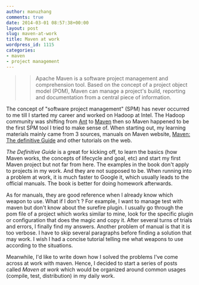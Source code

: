 ```yaml
---
author: manuzhang
comments: true
date: 2014-03-01 08:57:38+00:00
layout: post
slug: maven-at-work
title: Maven at work
wordpress_id: 1115
categories:
- maven
- project management
---
```


<blockquote>
  
> 
> Apache Maven is a software project management and comprehension tool. Based on the concept of a project object model (POM), Maven can manage a project's build, reporting and documentation from a central piece of information.
> 
> 
</blockquote>





The concept of "software project management" (SPM) has never occurred to me till I started my career and worked on Hadoop at Intel. The Hadoop community was shifting from [Ant](http://ant.apache.org/) to [Maven](http://maven.apache.org/index.html) then so Maven happened to be the first SPM tool I tried to make sense of. When starting out, my learning materials mainly came from 3 sources, manuals on Maven website, [Maven: The definitive Guide](http://www.ppurl.com/2009/12/maven-the-definitive-guide.html) and other tutorials on the web.





_The Definitive Guide_ is a great for kicking off, to learn the basics (how Maven works, the concepts of lifecycle and goal, etc) and start my first Maven project but not far from here. The examples in the book don't apply to projects in my work. And they are not supposed to be. When running into a problem at work, it is much faster to Google it, which usually leads to the official manuals. The book is better for doing homework afterwards.





As for manuals, they are good reference when I already know which weapon to use. What if I don't ? For example, I want to manage test with maven but don't know about the surefire plugin. I usually go through the pom file of a project which works similar to mine, look for the specific plugin or configuration that does the magic and copy it. After several turns of trials and errors, I finally find my answers. Another problem of manual is that it is too verbose. I have to skip several paragraphs before finding a solution that may work. I wish I had a concise tutorial telling me what weapons to use according to the situations.





Meanwhile, I'd like to write down how I solved the problems I've come across at work with maven. Hence, I decided to start a series of posts called _Maven at work_ which would be organized around common usages (compile, test, distribution) in my daily work.



